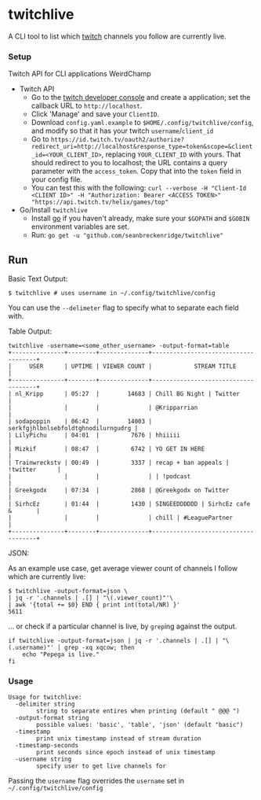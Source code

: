 # twitchlive

A CLI tool to list which [twitch](https://www.twitch.tv/) channels you follow are currently live.

### Setup

Twitch API for CLI applications WeirdChamp

- Twitch API
  - Go to the [twitch developer console](https://dev.twitch.tv/console/apps) and create a application; set the callback URL to `http://localhost`.
  - Click 'Manage' and save your `ClientID`.
  - Download `config.yaml.example` to `$HOME/.config/twitchlive/config`, and modify so that it has your twitch `username`/`client_id`
  - Go to `https://id.twitch.tv/oauth2/authorize?redirect_uri=http://localhost&response_type=token&scope=&client_id=<YOUR_CLIENT_ID>`, replacing `YOUR_CLIENT_ID` with yours. That should redirect to you to localhost; the URL contains a query parameter with the `access_token`. Copy that into the `token` field in your config file.
  - You can test this with the following: `curl --verbose -H "Client-Id <CLIENT ID>" -H "Authorization: Bearer <ACCESS TOKEN>" "https://api.twitch.tv/helix/games/top"`
- Go/Install `twitchlive`
  - Install [go](https://golang.org/) if you haven't already, make sure your `$GOPATH` and `$GOBIN` environment variables are set.
  - Run: `go get -u "github.com/seanbreckenridge/twitchlive"`

## Run

Basic Text Output:

```
$ twitchlive # uses username in ~/.config/twitchlive/config
```

You can use the `--delimeter` flag to specify what to separate each field with.

Table Output:

```
twitchlive -username=<some_other_username> -output-format=table
+---------------+--------+--------------+-------------------------------------+
|     USER      | UPTIME | VIEWER COUNT |            STREAM TITLE             |
+---------------+--------+--------------+-------------------------------------+
| nl_Kripp      | 05:27  |        14683 | Chill BG Night | Twitter            |
|               |        |              | @Kripparrian                        |
| sodapoppin    | 06:42  |        14003 | serkfgjhlbnlsebfoldtghnodilurngudrg |
| LilyPichu     | 04:01  |         7676 | hhiiiii                             |
| Mizkif        | 08:47  |         6742 | YO GET IN HERE                      |
| Trainwreckstv | 00:49  |         3337 | recap + ban appeals | !twitter      |
|               |        |              | | !podcast                          |
| Greekgodx     | 07:34  |         2868 | @Greekgodx on Twitter               |
| SirhcEz       | 01:44  |         1430 | SINGEEDDDDDD | SirhcEz cafe &       |
|               |        |              | chill | #LeaguePartner              |
+---------------+--------+--------------+-------------------------------------+
```

JSON:

As an example use case, get average viewer count of channels I follow which are currently live:

```
$ twitchlive -output-format=json \
| jq -r '.channels | .[] | "\(.viewer_count)"'\
| awk '{total += $0} END { print int(total/NR) }'
5611
```

... or check if a particular channel is live, by `grep`ing against the output.

```
if twitchlive -output-format=json | jq -r '.channels | .[] | "\(.username)"' | grep -xq xqcow; then
    echo "Pepega is live."
fi
```

### Usage

```
Usage for twitchlive:
  -delimiter string
    	string to separate entires when printing (default " @@@ ")
  -output-format string
    	possible values: 'basic', 'table', 'json' (default "basic")
  -timestamp
    	print unix timestamp instead of stream duration
  -timestamp-seconds
    	print seconds since epoch instead of unix timestamp
  -username string
    	specify user to get live channels for
```

Passing the `username` flag overrides the `username` set in `~/.config/twitchlive/config`
